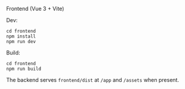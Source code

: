 Frontend (Vue 3 + Vite)

Dev:
```
cd frontend
npm install
npm run dev
```

Build:
```
cd frontend
npm run build
```

The backend serves `frontend/dist` at `/app` and `/assets` when present.


